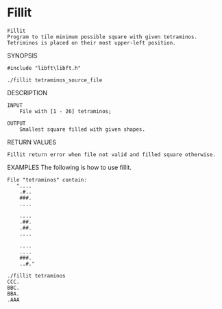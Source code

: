 # Fillit
    Fillit
    Program to tile minimum possible square with given tetraminos. 
    Tetriminos is placed on their most upper-left position.

SYNOPSIS

    #include "libft\libft.h"

    ./fillit tetraminos_source_file

DESCRIPTION

    INPUT
    	File with [1 - 26] tetraminos;
	
    OUTPUT
    	Smallest square filled with given shapes.

RETURN VALUES

    Fillit return error when file not valid and filled square otherwise.

EXAMPLES
    The following is how to use fillit.

    File "tetraminos" contain:
       "....
        .#..
        ###.
        ....

        ....
        .##.
        .##.
        ....

        ....
        ....
        ###.
        ..#."

    ./fillit tetraminos
    CCC.
    BBC.
    BBA.
    .AAA
